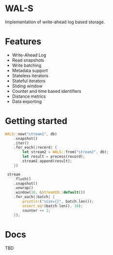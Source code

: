 # WAL-S

Implementation of write-ahead log based storage.


# Features

- Write-Ahead Log 
- Read snapshots
- Write batching
- Metadata support
- Stateless iterators
- Stateful iterators
- Sliding window
- Counter and time based identifiers 
- Distance metrics
- Data exporting


# Getting started

```rust
WALS::new("stream1", db)
    .snapshot()
    .iter()
    .for_each(|record| {
        let stream2 = WALS::from("stream2", db);
        let result = process(record);
        stream2.append(result);
    })
```

```rust
 stream
    .flush()
    .snapshot()
    .unwrap()
    .window(10, &StreamID::default())
    .for_each(|batch| {
        println!("size={}", batch.len());
        assert_eq!(batch.len(), 10);
        counter += 1;
    });
```


# Docs

TBD